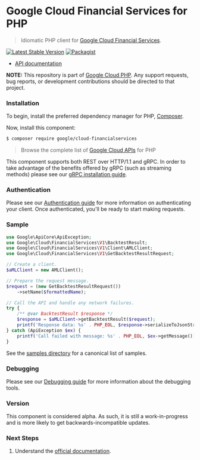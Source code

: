 # Google Cloud Financial Services for PHP

> Idiomatic PHP client for [Google Cloud Financial Services](https://cloud.google.com/financial-services/anti-money-laundering).

[![Latest Stable Version](https://poser.pugx.org/google/cloud-financialservices/v/stable)](https://packagist.org/packages/google/cloud-financialservices) [![Packagist](https://img.shields.io/packagist/dm/google/cloud-financialservices.svg)](https://packagist.org/packages/google/cloud-financialservices)

* [API documentation](https://cloud.google.com/php/docs/reference/cloud-financialservices/latest)

**NOTE:** This repository is part of [Google Cloud PHP](https://github.com/googleapis/google-cloud-php). Any
support requests, bug reports, or development contributions should be directed to
that project.

### Installation

To begin, install the preferred dependency manager for PHP, [Composer](https://getcomposer.org/).

Now, install this component:

```sh
$ composer require google/cloud-financialservices
```

> Browse the complete list of [Google Cloud APIs](https://cloud.google.com/php/docs/reference)
> for PHP

This component supports both REST over HTTP/1.1 and gRPC. In order to take advantage of the benefits
offered by gRPC (such as streaming methods) please see our
[gRPC installation guide](https://cloud.google.com/php/grpc).

### Authentication

Please see our [Authentication guide](https://github.com/googleapis/google-cloud-php/blob/main/AUTHENTICATION.md) for more information
on authenticating your client. Once authenticated, you'll be ready to start making requests.

### Sample

```php
use Google\ApiCore\ApiException;
use Google\Cloud\FinancialServices\V1\BacktestResult;
use Google\Cloud\FinancialServices\V1\Client\AMLClient;
use Google\Cloud\FinancialServices\V1\GetBacktestResultRequest;

// Create a client.
$aMLClient = new AMLClient();

// Prepare the request message.
$request = (new GetBacktestResultRequest())
    ->setName($formattedName);

// Call the API and handle any network failures.
try {
    /** @var BacktestResult $response */
    $response = $aMLClient->getBacktestResult($request);
    printf('Response data: %s' . PHP_EOL, $response->serializeToJsonString());
} catch (ApiException $ex) {
    printf('Call failed with message: %s' . PHP_EOL, $ex->getMessage());
}
```

See the [samples directory](https://github.com/googleapis/google-cloud-php-financialservices/tree/main/samples) for a canonical list of samples.

### Debugging

Please see our [Debugging guide](https://github.com/googleapis/google-cloud-php/blob/main/DEBUG.md)
for more information about the debugging tools.

### Version

This component is considered alpha. As such, it is still a work-in-progress and is more likely to get backwards-incompatible updates.

### Next Steps

1. Understand the [official documentation](https://cloud.google.com/financial-services/anti-money-laundering/docs/concepts/overview).
